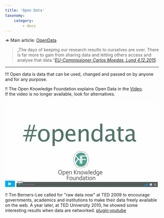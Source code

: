 ```yaml
---
title: 'Open Data'
taxonomy:
    category:
        - docs
---
```


⇒ Main article: [OpenData](/opendata)

> „The days of keeping our research results to ourselves are over. There is far more to gain from sharing data and letting others access and analyse that data.“<cite>[EU-Commissioner Carlos Moedas, Lund 4.12.2015](https://ec.europa.eu/digital-single-market/en/news/open-innovation-open-science-open-world-vision-europe) </cite>

---

!!! Open data is data that can be used, changed and passed on by anyone and for any purpose.

!! The Open Knowledge Foundation explains Open Data in the [Video](https://vimeo.com/21711338). <br><span class="small">If the video is no longer available, look for alternatives.</p>
[![](ODOKF.png?resize=300&classes=caption "Open Data (Source: Open Knowledge Foundation)")](https://vimeo.com/21711338)

!! Tim Berners-Lee called for "raw data now" at TED 2009 to encourage governments, academics and institutions to make their data freely available on the web. A year later, at TED University 2010, he showed some interesting results when data are networked. [plugin:youtube](https://www.youtube.com/watch?v=3YcZ3Zqk0a8) 